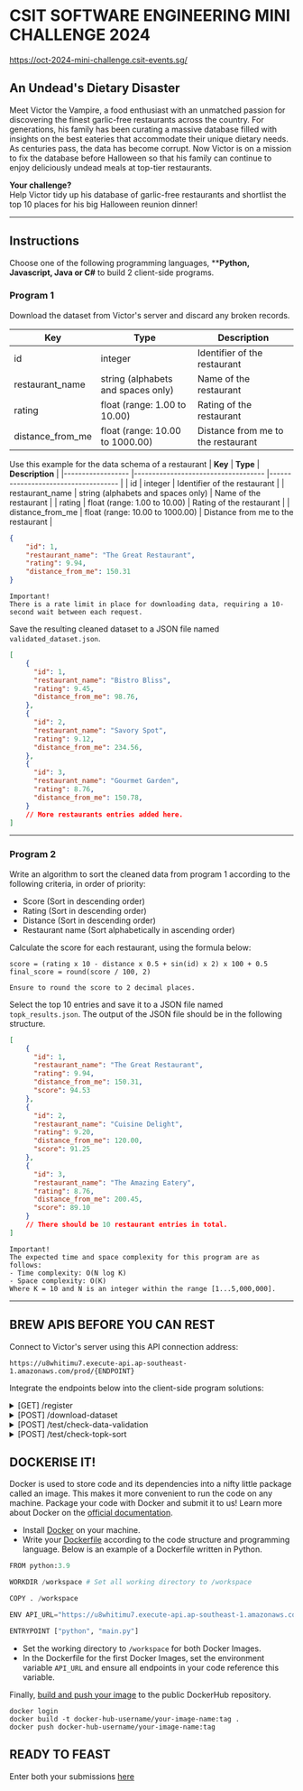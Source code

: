# CSIT SOFTWARE ENGINEERING MINI CHALLENGE 2024
https://oct-2024-mini-challenge.csit-events.sg/

## An Undead's Dietary Disaster
Meet Victor the Vampire, a food enthusiast with an unmatched passion for discovering the finest garlic-free restaurants across the country. For generations, his family has been curating a massive database filled with insights on the best eateries that accommodate their unique dietary needs.
As centuries pass, the data has become corrupt. Now Victor is on a mission to fix the database before Halloween so that his family can continue to enjoy deliciously undead meals at top-tier restaurants.

**Your challenge?**   
Help Victor tidy up his database of garlic-free restaurants and shortlist the top 10 places for his big Halloween reunion dinner!

---

## Instructions
Choose one of the following programming languages, ****Python, Javascript, Java or C#** to build 2 client-side programs.

### Program 1
Download the dataset from Victor's server and discard any broken records.

| **Key**          	| **Type**                           	| **Description**                    	|
|------------------	|------------------------------------	|------------------------------------	|
| id               	| integer                            	| Identifier of the restaurant       	|
| restaurant_name  	| string (alphabets and spaces only) 	| Name of the restaurant             	|
| rating           	| float (range: 1.00 to 10.00)       	| Rating of the restaurant           	|
| distance_from_me 	| float (range: 10.00 to 1000.00)    	| Distance from me to the restaurant 	|

Use this example for the data schema of a restaurant
| **Key**          	| **Type**                           	| **Description**                    	|
|------------------	|------------------------------------	|------------------------------------	|
| id               	| integer                            	| Identifier of the restaurant       	|
| restaurant_name  	| string (alphabets and spaces only) 	| Name of the restaurant             	|
| rating           	| float (range: 1.00 to 10.00)       	| Rating of the restaurant           	|
| distance_from_me 	| float (range: 10.00 to 1000.00)    	| Distance from me to the restaurant 	|

```json
{
    "id": 1,
    "restaurant_name": "The Great Restaurant",
    "rating": 9.94,
    "distance_from_me": 150.31
}
```

```
Important!
There is a rate limit in place for downloading data, requiring a 10-second wait between each request.
```

Save the resulting cleaned dataset to a JSON file named `validated_dataset.json`.
```json
[
    {
      "id": 1,
      "restaurant_name": "Bistro Bliss",
      "rating": 9.45,
      "distance_from_me": 98.76,
    },
    {
      "id": 2,
      "restaurant_name": "Savory Spot",
      "rating": 9.12,
      "distance_from_me": 234.56,
    },
    {
      "id": 3,
      "restaurant_name": "Gourmet Garden",
      "rating": 8.76,
      "distance_from_me": 150.78,
    }
    // More restaurants entries added here.
]
```

---

### Program 2
Write an algorithm to sort the cleaned data from program 1 according to the following criteria, in order of priority:
- Score (Sort in descending order)
- Rating (Sort in descending order)
- Distance (Sort in descending order)
- Restaurant name (Sort alphabetically in ascending order)

Calculate the score for each restaurant, using the formula below:
```
score = (rating x 10 - distance x 0.5 + sin(id) x 2) x 100 + 0.5
final_score = round(score / 100, 2)
  
Ensure to round the score to 2 decimal places.
```

Select the top 10 entries and save it to a JSON file named `topk_results.json`.
The output of the JSON file should be in the following structure.
```json
[
    {
      "id": 1,
      "restaurant_name": "The Great Restaurant",
      "rating": 9.94,
      "distance_from_me": 150.31,
      "score": 94.53
    },
    {
      "id": 2,
      "restaurant_name": "Cuisine Delight",
      "rating": 9.20,
      "distance_from_me": 120.00,
      "score": 91.25
    },
    {
      "id": 3,
      "restaurant_name": "The Amazing Eatery",
      "rating": 8.76,
      "distance_from_me": 200.45,
      "score": 89.10
    }
    // There should be 10 restaurant entries in total.
]
```

```
Important!
The expected time and space complexity for this program are as follows:
- Time complexity: O(N log K)
- Space complexity: O(K)
Where K = 10 and N is an integer within the range [1...5,000,000].
```

--- 

## BREW APIS BEFORE YOU CAN REST
Connect to Victor's server using this API connection address:
```
https://u8whitimu7.execute-api.ap-southeast-1.amazonaws.com/prod/{ENDPOINT}
```
Integrate the endpoints below into the client-side program solutions:
<details>
<summary>[GET] /register</summary>
Returns authorization token.   
Responses
<table>
    <tr>
        <td><b>Status Code</b></td>
        <td><b>Description</b></td>
    </tr>
    <tr>
        <td>200</td>
        <td>Query successful. Returns authorization token.</td>
    </tr>
</table>
Response Format
<pre><code class="lang-json">data: {
      "authorizationToken": "<Authorization token>",
      "tokenExpiryAt: "<Authorization token expiry>"
}</code></pre>
</details>

<details>
<summary>[POST] /download-dataset</summary>
Returns a paginated dataset of restaurants.  
Payload
<table>
    <tr>
        <td><b>Field</b></td>
        <td><b>Type</b></td>
        <td><b>Description</b></td>
    </tr>
    <tr>
        <td>next_id</td>
        <td>String</td>
        <td>This ID is used for paginating through the dataset to facilitate downloading the full dataset. Initially, it should be sent as empty to start the first download. When the response returns an empty next_id, it indicates that there are no more records to retrieve, marking the end of the dataset.</td>
    </tr>
</table>

Headers
<table>
    <tr>
        <td><b>Field</b></td>
        <td><b>Type</b></td>
        <td><b>Description</b></td>
    </tr>
    <tr>
        <td>authorizationToken</td>
        <td>String</td>
        <td>The token used to authorize API access.</td>
    </tr>
    <tr>
        <td>Content-Type</td>
        <td>String</td>
        <td>Specifies the data format. Set this to "application/json"</td>
    </tr>
</table>

Responses
<table>
    <tr>
        <td><b>Status Code</b></td>
        <td><b>Description</b></td>
    </tr>
    <tr>
        <td>200</td>
        <td>Query successful. Authorization token is valid.</td>
    </tr>
    <tr>
        <td>401</td>
        <td>Unauthorized. Authorization token is missing in request headers request.</td>
    </tr>
    <tr>
        <td>404</td>
        <td>Not Found. Authorization token is invalid.</td>
    </tr>
    <tr>
        <td>429</td>
        <td>Rate limit exceeded.</td>
    </tr>
</table>

Response Format
<pre><code class="lang-json">data: {
    "dataset_url": "<Download URL to json file>",
    "next_id:" "<id for paginating to the next set of data>"
}</code></pre>
</details>

<details>
<summary>[POST] /test/check-data-validation</summary>
Validates cleaned input results.   

Payload
<table>
    <tr>
        <td><b>Field</b></td>
        <td><b>Type</b></td>
        <td><b>Description</b></td>
    </tr>
    <tr>
        <td>Data</td>
        <td>Array of JSON objects</td>
        <td>Submit the final results from Program 1 to validate against. Use this API to test your program before submitting.</td>
    </tr>
</table>

Payload format
<pre><code class="lang-json">"data": [
    {
        "id": 1,
        "restaurant_name": <Name of restaurant>,
        "rating": <Rating of restaurant>,
        "distance_from_me": <Distance away from restaurant>
    },
    {
        "id": 2,
        "restaurant_name": <Name of restaurant>,
        "rating": <Rating of restaurant>,
        "distance_from_me": <Distance away from restaurant>
    },
    ...
]</code></pre>

Responses
<table>
    <tr>
        <td><b>Status Code</b></td>
        <td><b>Description</b></td>
    </tr>
    <tr>
        <td>200</td>
        <td>Query successful. </td>
    </tr>
</table>
Response Format
<pre><code class="lang-json">{
    "message": "Success or Fail"
}</code></pre>
</details>

<details>
<summary>[POST] /test/check-topk-sort</summary>
Validates sorted input results.  

Payload
<table>
    <tr>
        <td><b>Field</b></td>
        <td><b>Type</b></td>
        <td><b>Description</b></td>
    </tr>
    <tr>
        <td>Data</td>
        <td>Array of JSON objects</td>
        <td>Submit the final results from Program 2 to validate against. Use this API to test your program before submitting.</td>
    </tr>
</table>

Payload format
<pre><code class="lang-json">"data": [
    {
        "id": 1,
        "restaurant_name": <Name of restaurant>,
        "rating": <Rating of restaurant>,
        "distance_from_me": <Distance away from restaurant>
    },
    {
        "id": 2,
        "restaurant_name": <Name of restaurant>,
        "rating": <Rating of restaurant>,
        "distance_from_me": <Distance away from restaurant>
    },
    ...
]</code></pre>

Responses
<table>
    <tr>
        <td><b>Status Code</b></td>
        <td><b>Description</b></td>
    </tr>
    <tr>
        <td>200</td>
        <td>Query successful. </td>
    </tr>
</table>
Response Format
<pre><code class="lang-json">{
    "message": "Success or Fail"
}</code></pre>
</details>

## DOCKERISE IT!
Docker is used to store code and its dependencies into a nifty little package called an image. This makes it more convenient to run the code on any machine.
Package your code with Docker and submit it to us! Learn more about Docker on the [official documentation](https://docs.docker.com/get-started/).
- Install [Docker](https://docs.docker.com/get-started/get-docker/) on your machine.
- Write your [Dockerfile](https://docs.docker.com/reference/dockerfile/) according to the code structure and programming language. Below is an example of a Dockerfile written in Python.
```python
FROM python:3.9

WORKDIR /workspace # Set all working directory to /workspace

COPY . /workspace

ENV API_URL="https://u8whitimu7.execute-api.ap-southeast-1.amazonaws.com/prod" # Set the base URL of the API; all endpoints will reference this URL

ENTRYPOINT ["python", "main.py"]
```

- Set the working directory to `/workspace` for both Docker Images.
- In the Dockerfile for the first Docker Images, set the environment variable `API_URL` and ensure all endpoints in your code reference this variable.

Finally, [build and push your image](https://docs.docker.com/get-started/introduction/build-and-push-first-image/) to the public DockerHub repository.
```
docker login 
docker build -t docker-hub-username/your-image-name:tag .
docker push docker-hub-username/your-image-name:tag
```

## READY TO FEAST
Enter both your submissions [here](https://oct-2024-mini-challenge.csit-events.sg/)